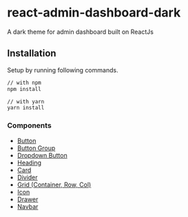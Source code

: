 # react-admin-dashboard-dark
A dark theme for admin dashboard built on ReactJs

## Installation

Setup by running following commands.
```bash
// with npm
npm install

// with yarn
yarn install
```

### Components

- [Button](./src/components/button2/)
- [Button Group](./src/components/ButtonGroup/)
- [Dropdown Button](./src/components/DrapdownButton/)
- [Heading](./src/components/Heading/)
- [Card](./src/components/Card/)
- [Divider](./src/components/divider/)
- [Grid (Container, Row, Col)](./src/components/Grid/)
- [Icon](./src/components/Icon/)
- [Drawer](./src/components/Drawer/)
- [Navbar](./src/components/Navbar/)

